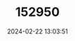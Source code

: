 ---
title: "152950"
category: "Echinopsis breviflora"
draft: false
date: 2024-02-22 13:03:51
languages:
  Spanish; Castilian: ["Quisco de los Acantilados"]
---